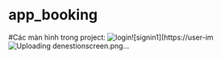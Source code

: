 # app_booking

#Các màn hình trong project:
![login](https://user-images.githubusercontent.com/97358392/192130224-27284d92-f6c2-474e-852a-0f52356fec41.png)![signin1](https://user-im![Uploading denestionscreen.png…]()
